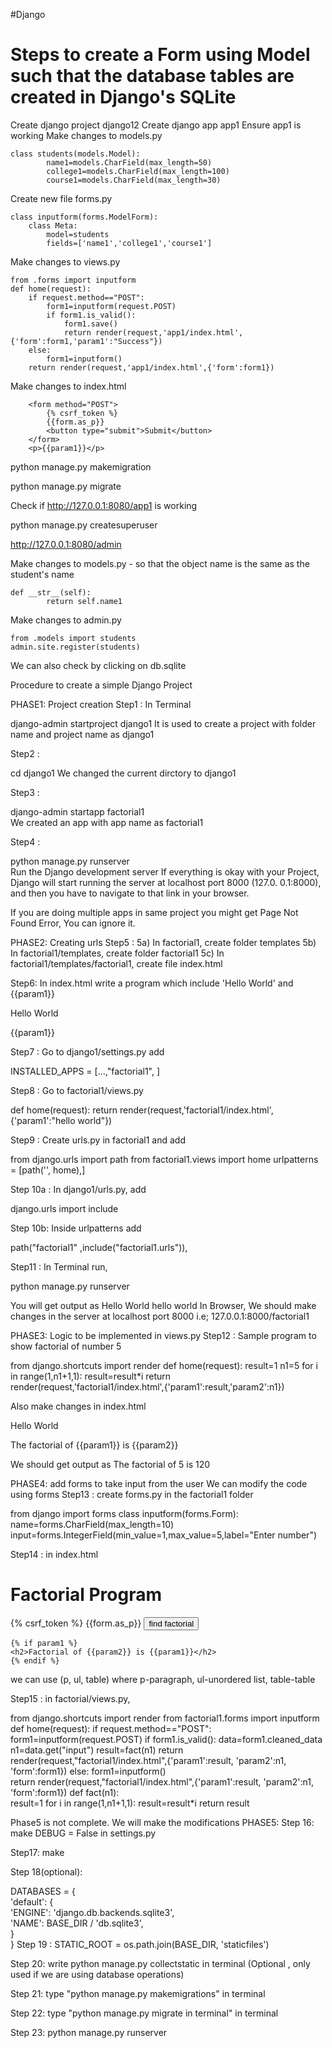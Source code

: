 #Django 
<h1 align:center>Steps to create a Form using Model such that the database tables are created in Django's SQLite</h1>

Create django project django12
Create django app app1
Ensure app1 is working
Make changes to models.py
```
class students(models.Model):
        name1=models.CharField(max_length=50)
        college1=models.CharField(max_length=100)
        course1=models.CharField(max_length=30)
```

Create new file forms.py
```
class inputform(forms.ModelForm):
    class Meta:
        model=students
        fields=['name1','college1','course1']
```

Make changes to views.py
```
from .forms import inputform
def home(request):
    if request.method=="POST":
        form1=inputform(request.POST)
        if form1.is_valid():
            form1.save()
            return render(request,'app1/index.html',{'form':form1,'param1':"Success"})
    else:
        form1=inputform()
    return render(request,'app1/index.html',{'form':form1})
```


Make changes to index.html
```
    <form method="POST">
        {% csrf_token %}
        {{form.as_p}}
        <button type="submit">Submit</button>
    </form>
    <p>{{param1}}</p>
```


python manage.py makemigration


python manage.py migrate

Check if 
http://127.0.0.1:8080/app1 is working


python manage.py createsuperuser


http://127.0.0.1:8080/admin

Make changes to models.py - so that the object name is the same as the student's name
```
def __str__(self):
        return self.name1
```
        
Make changes to admin.py
```
from .models import students
admin.site.register(students)
```

We can also check by clicking on db.sqlite

Procedure to create a simple Django Project

PHASE1: Project creation
Step1 : In Terminal

django-admin startproject django1
It is used to create a project with folder name and project name as django1

Step2 :

cd django1
We changed the current dirctory to django1

Step3 :

django-admin startapp factorial1  
We created an app with app name as factorial1

Step4 :

python manage.py runserver  
Run the Django development server
If everything is okay with your Project, Django will start running the server at localhost port 8000 (127.0. 0.1:8000), and then you have to navigate to that link in your browser.

If you are doing multiple apps in same project you might get Page Not Found Error, You can ignore it.

PHASE2: Creating urls
Step5 :
5a) In factorial1, create folder templates
5b) In factorial1/templates, create folder factorial1
5c) In factorial1/templates/factorial1, create file index.html

Step6: In index.html write a program which include 'Hello World' and {{param1}}

<body>
    <p>Hello World</p>
    <p>{{param1}}</p>
</body>

Step7 : Go to django1/settings.py add

INSTALLED_APPS = [...,"factorial1", ]

Step8 : Go to factorial1/views.py

def home(request):
    return render(request,'factorial1/index.html',{'param1':"hello world"})

Step9 : Create urls.py in factorial1 and add

from django.urls import path
from factorial1.views import home
urlpatterns = [path('', home),]


Step 10a : In django1/urls.py, add

django.urls import include

Step 10b: Inside urlpatterns add

path("factorial1" ,include("factorial1.urls")),

Step11 : In Terminal run,

python manage.py runserver

You will get output as
Hello World
hello world
In Browser, We should make changes in the server at localhost port 8000 i.e; 127.0.0.1:8000/factorial1

PHASE3: Logic to be implemented in views.py
Step12 : Sample program to show factorial of number 5

from django.shortcuts import render
def home(request):
    result=1
    n1=5
    for i in range(1,n1+1,1):
        result=result*i
    return render(request,'factorial1/index.html',{'param1':result,'param2':n1})
    
Also make changes in index.html

<body>
    <p>Hello World</p>
    <p>The factorial of {{param1}} is {{param2}}</p>
</body>
We should get output as The factorial of 5 is 120

PHASE4: add forms to take input from the user
We can modify the code using forms
Step13 : create forms.py in the factorial1 folder

from django import forms
class inputform(forms.Form):
    name=forms.CharField(max_length=10)
    input=forms.IntegerField(min_value=1,max_value=5,label="Enter number")


Step14 : in index.html

<body>
    <h1>Factorial Program</h1>
    <form method="POST">
    {% csrf_token %}
    {{form.as_p}}    
    <button type="submit">find factorial</button>
    </form>
    
    {% if param1 %}
    <h2>Factorial of {{param2}} is {{param1}}</h2>
    {% endif %}

</body>
we can use (p, ul, table) where p-paragraph, ul-unordered list, table-table

Step15 : in factorial/views.py,

from django.shortcuts import render
from factorial1.forms import inputform
def home(request):
    if request.method=="POST":
        form1=inputform(request.POST)
        if form1.is_valid():
            data=form1.cleaned_data
            n1=data.get("input")
            result=fact(n1)
            return render(request,"factorial1/index.html",{'param1':result, 'param2':n1, 'form':form1})
    else:
        form1=inputform()  
    return render(request,"factorial1/index.html",{'param1':result, 'param2':n1, 'form':form1})
def fact(n1):  
    result=1
    for i in range(1,n1+1,1):
        result=result*i
    return result

Phase5 is not complete. We will make the modifications
PHASE5:
Step 16: make DEBUG = False in settings.py

Step17: make

Step 18(optional):

DATABASES = {  
    'default': {  
        'ENGINE': 'django.db.backends.sqlite3',  
        'NAME': BASE_DIR / 'db.sqlite3',  
    }  
}
Step 19 : STATIC_ROOT = os.path.join(BASE_DIR, 'staticfiles')

Step 20: write python manage.py collectstatic in terminal
(Optional , only used if we are using database operations)

Step 21: type "python manage.py makemigrations" in terminal

Step 22: type "python manage.py migrate in terminal" in terminal

Step 23: python manage.py runserver
